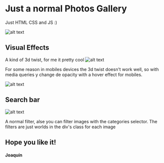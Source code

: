 # Just a normal Photos Gallery

Just HTML CSS and JS :)

![alt text](photos/bg.png)

## Visual Effects

A kind of 3d twist, for me it pretty cool
![alt text](photos/ej.png)

For some reason in mobiles devices the 3d twist doesn't work well, so with media queries y change de opacity with a hover effect for mobiles.

![alt text](photos/ej2.png)

## Search bar

![alt text](photos/ej3.png)

A normal filter, alse you can filter images with the categories selector.
The filters are just worlds in the div's class for each image


## Hope you like it!

#### Joaquín